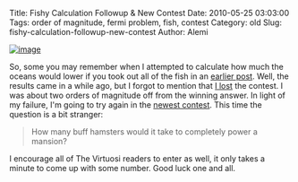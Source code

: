 Title: Fishy Calculation Followup & New Contest
Date: 2010-05-25 03:03:00
Tags: order of magnitude, fermi problem, fish, contest
Category: old
Slug: fishy-calculation-followup-new-contest
Author: Alemi


[![image](http://4.bp.blogspot.com/_YOjDhtygcuA/S_t2IHW-7EI/AAAAAAAAAKw/nbtBQnQnpWI/s200/hamster.jpg)](http://4.bp.blogspot.com/_YOjDhtygcuA/S_t2IHW-7EI/AAAAAAAAAKw/nbtBQnQnpWI/s1600/hamster.jpg)

So, some you may remember when I attempted to calculate how much the
oceans would lower if you took out all of the fish in an [earlier
post](http://thevirtuosi.blogspot.com/2010/04/fishy-calculation.html).
Well, the results came in a while ago, but I forgot to mention that [I
lost](http://diaryofnumbers.blogspot.com/2010/05/we-have-winner.html)
the contest. I was about two orders of magnitude off from the winning
answer. In light of my failure, I'm going to try again in the [newest
contest](http://diaryofnumbers.blogspot.com/2010/05/hamster-powered-mansions.html).
This time the question is a bit stranger:

> How many buff hamsters would it take to completely power a mansion?

I encourage all of The Virtuosi readers to enter as well, it only takes
a minute to come up with some number. Good luck one and all.

